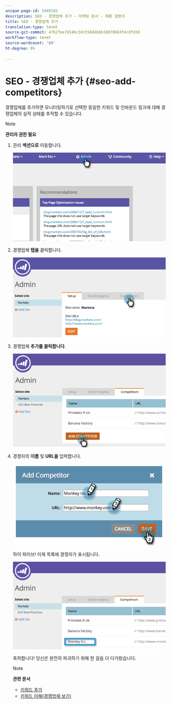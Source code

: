 ```yaml
---
unique-page-id: 2949192
description: SEO - 경쟁업체 추가 - 마케팅 문서 - 제품 설명서
title: SEO - 경쟁업체 추가
translation-type: tm+mt
source-git-commit: 47b2fee7d146c3dc558d4bbb10070683f4cdfd3d
workflow-type: tm+mt
source-wordcount: '89'
ht-degree: 0%

---
```



# SEO - 경쟁업체 추가 {#seo-add-competitors}

경쟁업체를 추가하면 모니터링하기로 선택한 동일한 키워드 및 인바운드 링크에 대해 경쟁업체의 실적 상태를 추적할 수 있습니다.

>[!NOTE]
>
>**관리자 권한 필요**

1. 관리 **섹션으로** 이동합니다.

   ![](assets/image2014-9-17-21-3a12-3a15.png)

1. 경쟁업체 **탭을** 클릭합니다.

   ![](assets/image2014-9-17-21-3a12-3a31.png)

1. 경쟁업체 **추가를 클릭합니다**.

   ![](assets/image2014-9-17-21-3a12-3a38.png)

1. 경쟁자의 **이름** 및 **URL을** 입력합니다.

   ![](assets/image2014-9-17-21-3a13-3a5.png)

   하이 파이브! 이제 목록에 경쟁자가 표시됩니다.

   ![](assets/image2014-9-17-21-3a13-3a14.png)

   축하합니다! 당신은 완전히 파괴하기 위해 한 걸음 더 다가왔습니다.

   >[!NOTE]
   >
   >**관련 문서**
   >
   >    
   >    
   >    * [키워드 추가](../../../../product-docs/additional-apps/seo/keywords/seo-add-keywords.md)
   >    * [키워드 이해(경쟁업체 보기)](../../../../product-docs/additional-apps/seo/keywords/seo-understanding-keywords.md)


